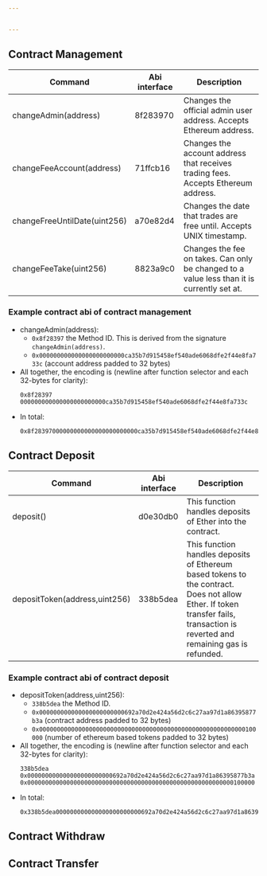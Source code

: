 ```yaml
---


---
```


<h2 id="contract-management">Contract Management</h2>

<table>
<thead>
<tr>
<th>Command</th>
<th>Abi interface</th>
<th>Description</th>
</tr>
</thead>
<tbody>
<tr>
<td>changeAdmin(address)</td>
<td>8f283970</td>
<td>Changes the official admin user address. Accepts Ethereum address.</td>
</tr>
<tr>
<td>changeFeeAccount(address)</td>
<td>71ffcb16</td>
<td>Changes the account address that receives trading fees. Accepts Ethereum address.</td>
</tr>
<tr>
<td>changeFreeUntilDate(uint256)</td>
<td>a70e82d4</td>
<td>Changes the date that trades are free until. Accepts UNIX timestamp.</td>
</tr>
<tr>
<td>changeFeeTake(uint256)</td>
<td>8823a9c0</td>
<td>Changes the fee on takes. Can only be changed to a value less than it is currently set at.</td>
</tr>
</tbody>
</table><h3 id="example-contract-abi-of--contract-management">Example contract abi of  contract management</h3>
<ul>
<li>changeAdmin(address):
<ul>
<li><code>0x8f28397</code> the Method ID. This is derived from the signature <code>changeAdmin(address)</code>.</li>
<li><code>0x000000000000000000000000ca35b7d915458ef540ade6068dfe2f44e8fa733c</code> (account address padded to 32 bytes)</li>
</ul>
</li>
<li>All together, the encoding is (newline after function selector and each 32-bytes for clarity):<pre><code>0x8f28397
000000000000000000000000ca35b7d915458ef540ade6068dfe2f44e8fa733c
</code></pre>
</li>
<li>In total:<pre><code>0x8f28397000000000000000000000000ca35b7d915458ef540ade6068dfe2f44e8fa733c
</code></pre>
</li>
</ul>
<h2 id="contract-deposit">Contract Deposit</h2>

<table>
<thead>
<tr>
<th>Command</th>
<th>Abi interface</th>
<th>Description</th>
</tr>
</thead>
<tbody>
<tr>
<td>deposit()</td>
<td>d0e30db0</td>
<td>This function handles deposits of Ether into the contract.</td>
</tr>
<tr>
<td>depositToken(address,uint256)</td>
<td>338b5dea</td>
<td>This function handles deposits of Ethereum based tokens to the contract. Does not allow Ether. If token transfer fails, transaction is reverted and remaining gas is refunded.</td>
</tr>
</tbody>
</table><h3 id="example-contract-abi-of-contract-deposit">Example contract abi of contract deposit</h3>
<ul>
<li>depositToken(address,uint256):
<ul>
<li><code>338b5dea</code> the Method ID.</li>
<li><code>0x000000000000000000000000692a70d2e424a56d2c6c27aa97d1a86395877b3a</code> (contract address padded to 32 bytes)</li>
<li><code>0x0000000000000000000000000000000000000000000000000000000000100000</code> (number of ethereum based tokens padded to 32 bytes)</li>
</ul>
</li>
<li>All together, the encoding is (newline after function selector and each 32-bytes for clarity):<pre><code>338b5dea
0x000000000000000000000000692a70d2e424a56d2c6c27aa97d1a86395877b3a
0x0000000000000000000000000000000000000000000000000000000000100000
</code></pre>
</li>
<li>In total:<pre><code>0x338b5dea000000000000000000000000692a70d2e424a56d2c6c27aa97d1a86395877b3a0000000000000000000000000000000000000000000000000000000000100000
</code></pre>
</li>
</ul>
<h2 id="contract-withdraw">Contract Withdraw</h2>
<h2 id="contract-transfer">Contract Transfer</h2>

